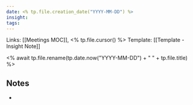 ```yaml
---
date: <% tp.file.creation_date("YYYY-MM-DD") %>
insight: 
tags:
---
```

Links: [[Meetings MOC]], <% tp.file.cursor() %>
Template: [[Template - Insight Note]]

<% await tp.file.rename(tp.date.now("YYYY-MM-DD") + " " + tp.file.title) %>
## Notes
- 